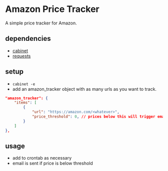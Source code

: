 # Amazon Price Tracker

A simple price tracker for Amazon.

## dependencies
- [cabinet](https://pypi.org/project/cabinet/)
- [requests](https://pypi.org/project/requests/)

## setup
- `cabinet -e`
- add an amazon_tracker object with as many urls as you want to track.

```json
"amazon_tracker": {
    "items": [
        {
            "url": "https://amazon.com/<whatever>",
            "price_threshold": 0, // prices below this will trigger email
        }
    ]
},
```

## usage
- add to crontab as necessary
- email is sent if price is below threshold

